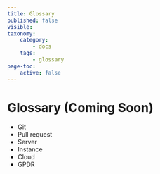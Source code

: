 ```yaml
---
title: Glossary
published: false
visible:
taxonomy:
    category:
        - docs
    tags:
        - glossary
page-toc:
    active: false
---
```


# Glossary (Coming Soon)

- Git
- Pull request
- Server
- Instance
- Cloud
- GPDR
